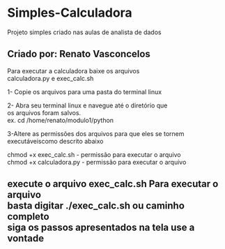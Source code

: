 # Simples-Calculadora


Projeto simples criado nas aulas de analista de dados 

Criado por: Renato Vasconcelos
----------------------------------------------------------

                                                           
                                                              
Para executar a calculadora baixe os arquivos               
calculadora.py e exec_calc.sh                               
                                                            
1- Copie os arquivos para uma pasta do terminal linux       

2- Abra seu terminal linux e navegue até o diretório que    
os arquivos foram salvos.                                   
ex. cd /home/renato/modulo1/python                          
                                                            
                                                       
3-Altere as permissões dos arquivos para que eles se tornem 
executáveiscomo descrito abaixo                             
                                                             
chmod +x exec_calc.sh - permissão para executar o arquivo   
chmod +x calculadora.py - permissão para executar o arquivo 
                                                             
execute o arquivo exec_calc.sh Para executar o arquivo      
 basta digitar ./exec_calc.sh ou caminho completo                               
siga os passos apresentados na tela use a vontade           
-------------------------------------------------------------

